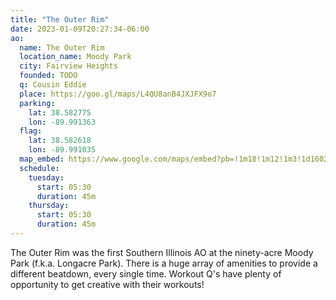 ```yaml
---
title: "The Outer Rim"
date: 2023-01-09T20:27:34-06:00
ao:
  name: The Outer Rim
  location_name: Moody Park
  city: Fairview Heights
  founded: TODO
  q: Cousin Eddie
  place: https://goo.gl/maps/L4QU8anB4JXJFX9o7
  parking:
    lat: 38.582775
    lon: -89.991363
  flag:
    lat: 38.582618
    lon: -89.991035
  map_embed: https://www.google.com/maps/embed?pb=!1m18!1m12!1m3!1d1602.0807840331947!2d-89.98994065869698!3d38.58261799999999!2m3!1f0!2f0!3f0!3m2!1i1024!2i768!4f13.1!3m3!1m2!1s0!2zMzjCsDM0JzU3LjQiTiA4OcKwNTknMjcuNyJX!5e1!3m2!1sen!2sus!4v1673557091879!5m2!1sen!2sus
  schedule:
    tuesday:
      start: 05:30
      duration: 45m
    thursday:
      start: 05:30
      duration: 45m
---
```

The Outer Rim was the first Southern Illinois AO at the ninety-acre Moody Park (f.k.a. Longacre Park).
There is a huge array of amenities to provide a different beatdown, every single time.
Workout Q's have plenty of opportunity to get creative with their workouts!
